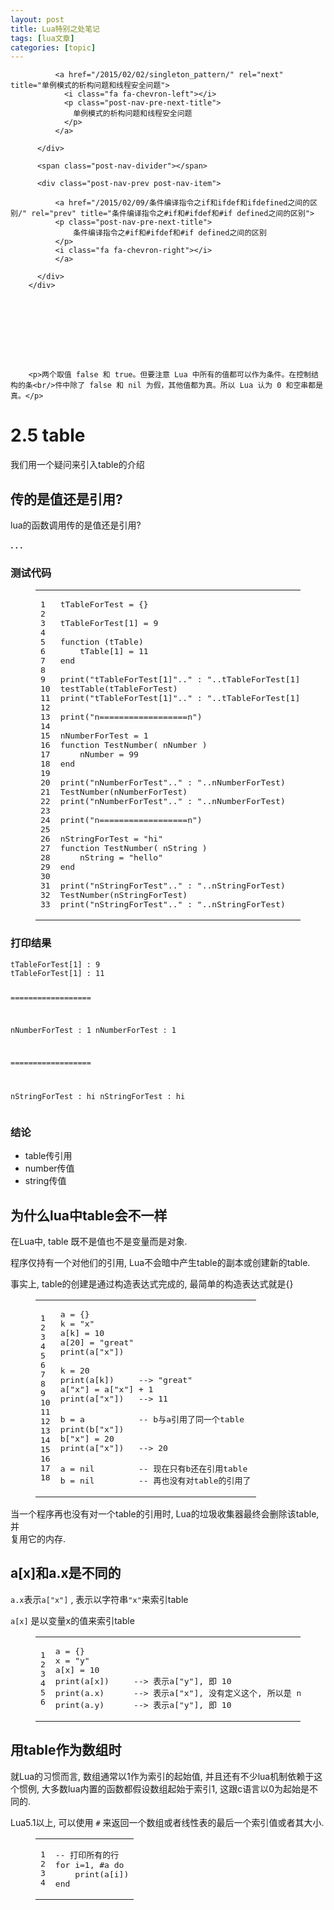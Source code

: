 ```yaml
---
layout: post
title: Lua特别之处笔记 
tags: [lua文章]
categories: [topic]
---
```

<div class="post-nav">
          <div class="post-nav-next post-nav-item">
            
              <a href="/2015/02/02/singleton_pattern/" rel="next" title="单例模式的析构问题和线程安全问题">
                <i class="fa fa-chevron-left"></i> 
                <p class="post-nav-pre-next-title">
                  单例模式的析构问题和线程安全问题
                </p> 
              </a>
            
          </div>

          <span class="post-nav-divider"></span>

          <div class="post-nav-prev post-nav-item">
            
              <a href="/2015/02/09/条件编译指令之if和ifdef和ifdefined之间的区别/" rel="prev" title="条件编译指令之#if和#ifdef和#if defined之间的区别">
              <p class="post-nav-pre-next-title">
                  条件编译指令之#if和#ifdef和#if defined之间的区别
              </p> 
              <i class="fa fa-chevron-right"></i>
              </a>
            
          </div>
        </div>
      

      
      

      
      

      
        <p>两个取值 false 和 true。但要注意 Lua 中所有的值都可以作为条件。在控制结构的条<br/>件中除了 false 和 nil 为假，其他值都为真。所以 Lua 认为 0 和空串都是真。</p>
<h1 id="2-5-table"><a href="#2-5-table" class="headerlink" title="2.5 table"></a>2.5 table</h1><p>我们用一个疑问来引入table的介绍</p>
<h2 id="传的是值还是引用"><a href="#传的是值还是引用" class="headerlink" title="传的是值还是引用?"></a>传的是值还是引用?</h2><p>lua的函数调用传的是值还是引用?</p>
<p><strong>. . .</strong></p>
<h3 id="测试代码"><a href="#测试代码" class="headerlink" title="测试代码"></a>测试代码</h3><figure class="highlight lua"><table><tbody><tr><td class="gutter"><pre><span class="line">1</span><br/><span class="line">2</span><br/><span class="line">3</span><br/><span class="line">4</span><br/><span class="line">5</span><br/><span class="line">6</span><br/><span class="line">7</span><br/><span class="line">8</span><br/><span class="line">9</span><br/><span class="line">10</span><br/><span class="line">11</span><br/><span class="line">12</span><br/><span class="line">13</span><br/><span class="line">14</span><br/><span class="line">15</span><br/><span class="line">16</span><br/><span class="line">17</span><br/><span class="line">18</span><br/><span class="line">19</span><br/><span class="line">20</span><br/><span class="line">21</span><br/><span class="line">22</span><br/><span class="line">23</span><br/><span class="line">24</span><br/><span class="line">25</span><br/><span class="line">26</span><br/><span class="line">27</span><br/><span class="line">28</span><br/><span class="line">29</span><br/><span class="line">30</span><br/><span class="line">31</span><br/><span class="line">32</span><br/><span class="line">33</span><br/></pre></td><td class="code"><pre><span class="line">tTableForTest = {}</span><br/><span class="line"></span><br/><span class="line">tTableForTest[<span class="number">1</span>] = <span class="number">9</span></span><br/><span class="line"></span><br/><span class="line"><span class="function"><span class="keyword">function</span> <span class="params">(tTable)</span></span></span><br/><span class="line">    tTable[<span class="number">1</span>] = <span class="number">11</span></span><br/><span class="line"><span class="keyword">end</span></span><br/><span class="line"></span><br/><span class="line"><span class="built_in">print</span>(<span class="string">&#34;tTableForTest[1]&#34;</span>..<span class="string">&#34; : &#34;</span>..tTableForTest[<span class="number">1</span>])</span><br/><span class="line">testTable(tTableForTest)</span><br/><span class="line"><span class="built_in">print</span>(<span class="string">&#34;tTableForTest[1]&#34;</span>..<span class="string">&#34; : &#34;</span>..tTableForTest[<span class="number">1</span>])</span><br/><span class="line"></span><br/><span class="line"><span class="built_in">print</span>(<span class="string">&#34;n==================n&#34;</span>)</span><br/><span class="line"></span><br/><span class="line">nNumberForTest = <span class="number">1</span></span><br/><span class="line"><span class="function"><span class="keyword">function</span> <span class="title">TestNumber</span><span class="params">( nNumber )</span></span></span><br/><span class="line">    nNumber = <span class="number">99</span></span><br/><span class="line"><span class="keyword">end</span></span><br/><span class="line"></span><br/><span class="line"><span class="built_in">print</span>(<span class="string">&#34;nNumberForTest&#34;</span>..<span class="string">&#34; : &#34;</span>..nNumberForTest)</span><br/><span class="line">TestNumber(nNumberForTest)</span><br/><span class="line"><span class="built_in">print</span>(<span class="string">&#34;nNumberForTest&#34;</span>..<span class="string">&#34; : &#34;</span>..nNumberForTest)</span><br/><span class="line"></span><br/><span class="line"><span class="built_in">print</span>(<span class="string">&#34;n==================n&#34;</span>)</span><br/><span class="line"></span><br/><span class="line">nStringForTest = <span class="string">&#34;hi&#34;</span></span><br/><span class="line"><span class="function"><span class="keyword">function</span> <span class="title">TestNumber</span><span class="params">( nString )</span></span></span><br/><span class="line">    nString = <span class="string">&#34;hello&#34;</span></span><br/><span class="line"><span class="keyword">end</span></span><br/><span class="line"></span><br/><span class="line"><span class="built_in">print</span>(<span class="string">&#34;nStringForTest&#34;</span>..<span class="string">&#34; : &#34;</span>..nStringForTest)</span><br/><span class="line">TestNumber(nStringForTest)</span><br/><span class="line"><span class="built_in">print</span>(<span class="string">&#34;nStringForTest&#34;</span>..<span class="string">&#34; : &#34;</span>..nStringForTest)</span><br/></pre></td></tr></tbody></table></figure>
<h3 id="打印结果"><a href="#打印结果" class="headerlink" title="打印结果"></a>打印结果</h3><pre><code>tTableForTest[1] : 9
tTableForTest[1] : 11

==================

nNumberForTest : 1
nNumberForTest : 1

==================

nStringForTest : hi
nStringForTest : hi
</code></pre><h3 id="结论"><a href="#结论" class="headerlink" title="结论"></a>结论</h3><ul>
<li>table传引用</li>
<li>number传值</li>
<li>string传值</li>
</ul>
<h2 id="为什么lua中table会不一样"><a href="#为什么lua中table会不一样" class="headerlink" title="为什么lua中table会不一样"></a>为什么lua中table会不一样</h2><p>在Lua中, table 既不是值也不是变量而是对象.</p>
<p>程序仅持有一个对他们的引用, Lua不会暗中产生table的副本或创建新的table.</p>
<p>事实上, table的创建是通过构造表达式完成的, 最简单的构造表达式就是{}</p>
<figure class="highlight lua"><table><tbody><tr><td class="gutter"><pre><span class="line">1</span><br/><span class="line">2</span><br/><span class="line">3</span><br/><span class="line">4</span><br/><span class="line">5</span><br/><span class="line">6</span><br/><span class="line">7</span><br/><span class="line">8</span><br/><span class="line">9</span><br/><span class="line">10</span><br/><span class="line">11</span><br/><span class="line">12</span><br/><span class="line">13</span><br/><span class="line">14</span><br/><span class="line">15</span><br/><span class="line">16</span><br/><span class="line">17</span><br/><span class="line">18</span><br/></pre></td><td class="code"><pre><span class="line">a = {}</span><br/><span class="line">k = <span class="string">&#34;x&#34;</span></span><br/><span class="line">a[k] = <span class="number">10</span></span><br/><span class="line">a[<span class="number">20</span>] = <span class="string">&#34;great&#34;</span></span><br/><span class="line"><span class="built_in">print</span>(a[<span class="string">&#34;x&#34;</span>])   </span><br/><span class="line"></span><br/><span class="line">k = <span class="number">20</span></span><br/><span class="line"><span class="built_in">print</span>(a[k])     <span class="comment">--&gt; &#34;great&#34;</span></span><br/><span class="line">a[<span class="string">&#34;x&#34;</span>] = a[<span class="string">&#34;x&#34;</span>] + <span class="number">1</span></span><br/><span class="line"><span class="built_in">print</span>(a[<span class="string">&#34;x&#34;</span>])   <span class="comment">--&gt; 11</span></span><br/><span class="line"></span><br/><span class="line">b = a           <span class="comment">-- b与a引用了同一个table</span></span><br/><span class="line"><span class="built_in">print</span>(b[<span class="string">&#34;x&#34;</span>])   </span><br/><span class="line">b[<span class="string">&#34;x&#34;</span>] = <span class="number">20</span></span><br/><span class="line"><span class="built_in">print</span>(a[<span class="string">&#34;x&#34;</span>])   <span class="comment">--&gt; 20</span></span><br/><span class="line"></span><br/><span class="line">a = <span class="literal">nil</span>         <span class="comment">-- 现在只有b还在引用table</span></span><br/><span class="line">b = <span class="literal">nil</span>         <span class="comment">-- 再也没有对table的引用了</span></span><br/></pre></td></tr></tbody></table></figure>
<p>当一个程序再也没有对一个table的引用时, Lua的垃圾收集器最终会删除该table, 并<br/>复用它的内存.</p>
<h2 id="a-x-和a-x是不同的"><a href="#a-x-和a-x是不同的" class="headerlink" title="a[x]和a.x是不同的"></a>a[x]和a.x是不同的</h2><p><code>a.x</code>表示<code>a[&#34;x&#34;]</code> , 表示以字符串<code>&#34;x&#34;</code>来索引table</p>
<p><code>a[x]</code> 是以变量x的值来索引table</p>
<figure class="highlight lua"><table><tbody><tr><td class="gutter"><pre><span class="line">1</span><br/><span class="line">2</span><br/><span class="line">3</span><br/><span class="line">4</span><br/><span class="line">5</span><br/><span class="line">6</span><br/></pre></td><td class="code"><pre><span class="line">a = {}</span><br/><span class="line">x = <span class="string">&#34;y&#34;</span></span><br/><span class="line">a[x] = <span class="number">10</span></span><br/><span class="line"><span class="built_in">print</span>(a[x])     <span class="comment">--&gt; 表示a[&#34;y&#34;], 即 10</span></span><br/><span class="line"><span class="built_in">print</span>(a.x)      <span class="comment">--&gt; 表示a[&#34;x&#34;], 没有定义这个, 所以是 nil</span></span><br/><span class="line"><span class="built_in">print</span>(a.y)      <span class="comment">--&gt; 表示a[&#34;y&#34;], 即 10</span></span><br/></pre></td></tr></tbody></table></figure>
<h2 id="用table作为数组时"><a href="#用table作为数组时" class="headerlink" title="用table作为数组时"></a>用table作为数组时</h2><p>就Lua的习惯而言, 数组通常以1作为索引的起始值, 并且还有不少lua机制依赖于这个惯例, 大多数lua内置的函数都假设数组起始于索引1, 这跟c语言以0为起始是不同的.</p>
<p>Lua5.1以上, 可以使用 <code>#</code> 来返回一个数组或者线性表的最后一个索引值或者其大小.</p>
<figure class="highlight lua"><table><tbody><tr><td class="gutter"><pre><span class="line">1</span><br/><span class="line">2</span><br/><span class="line">3</span><br/><span class="line">4</span><br/></pre></td><td class="code"><pre><span class="line"><span class="comment">-- 打印所有的行</span></span><br/><span class="line"><span class="keyword">for</span> i=<span class="number">1</span>, #a <span class="keyword">do</span></span><br/><span class="line">    <span class="built_in">print</span>(a[i])</span><br/><span class="line"><span class="keyword">end</span></span><br/></pre></td></tr></tbody></table></figure>